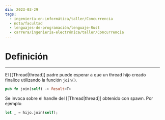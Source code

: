```yaml
---
dia: 2023-03-29
tags:
  - ingeniería-en-informática/taller/Concurrencia
  - nota/facultad
  - lenguajes-de-programación/lenguaje-Rust
  - carrera/ingeniería-electrónica/taller/Concurrencia
---
```

# Definición
---
El [[Thread|thread]] padre puede esperar a que un thread hijo creado finalice utilizando la función `join()`.

``` rust
pub fn join(self) -> Result<T>
```

Se invoca sobre el handle del [[Thread|thread]] obtenido con spawn. Por ejemplo: 
``` rust
let _ = hijo.join(self);
```
